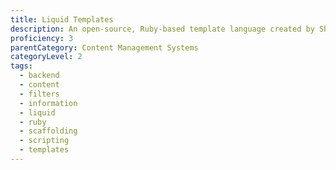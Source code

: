 ```yaml
---
title: Liquid Templates
description: An open-source, Ruby-based template language created by Shopify.
proficiency: 3
parentCategory: Content Management Systems
categoryLevel: 2
tags:
  - backend
  - content
  - filters
  - information
  - liquid
  - ruby
  - scaffolding
  - scripting
  - templates
---
```

